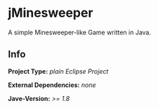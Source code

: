 # jMinesweeper
A simple Minesweeper-like Game written in Java.

## Info
**Project Type:** *plain Eclipse Project*

**External Dependencies:** *none*

**Jave-Version:** *>= 1.8* 
